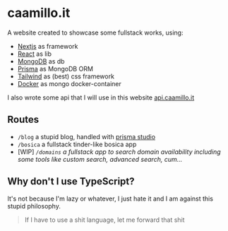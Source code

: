 # caamillo.it

A website created to showcase some fullstack works, using:
- [Nextjs](https://nextjs.org/) as framework
- [React](https://react.dev/) as lib
- [MongoDB](https://www.mongodb.com/) as db
- [Prisma](https://www.prisma.io/) as MongoDB ORM
- [Tailwind](https://tailwindcss.com/) as (best) css framework
- [Docker](https://www.docker.com/) as mongo docker-container

I also wrote some api that I will use in this website [api.caamillo.it](https://github.com/caamillo/api.caamillo.it/)

## Routes

- `/blog` a stupid blog, handled with [prisma studio](https://www.prisma.io/studio)
- `/bosica` a fullstack tinder-like bosica app
- [WIP] _`/domains` a fullstack app to search domain availability including some tools like custom search, advanced search, cum..._

## Why don't I use TypeScript?

It's not because I'm lazy or whatever, I just hate it and I am against this stupid philosophy.<br>
> If I have to use a shit language, let me forward that shit
